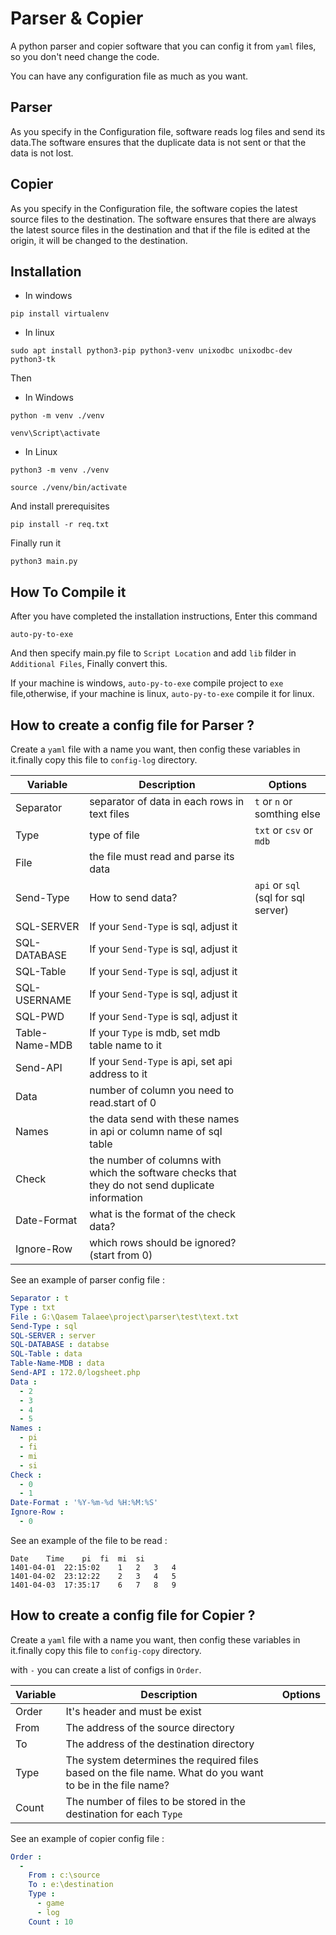 # Parser & Copier
A python parser and copier software that you can config it from `yaml` files, so you don't need change the code.

You can have any configuration file as much as you want.

## Parser
As you specify in the Configuration file, software reads log files and send its data.The software ensures that the duplicate data is not sent or that the data is not lost.

## Copier
As you specify in the Configuration file, the software copies the latest source files to the destination. The software ensures that there are always the latest source files in the destination and that if the file is edited at the origin, it will be changed to the destination.

## Installation
- In windows

```
pip install virtualenv
```

- In linux

```
sudo apt install python3-pip python3-venv unixodbc unixodbc-dev python3-tk
```

Then

- In Windows

```
python -m venv ./venv
```

```
venv\Script\activate
```

- In Linux

```
python3 -m venv ./venv
```

```
source ./venv/bin/activate
```

And install prerequisites

```
pip install -r req.txt
```

Finally run it

```
python3 main.py
```
## How To Compile it
After you have completed the installation instructions, Enter this command
```
auto-py-to-exe
```

And then specify main.py file to `Script Location` and add `lib` filder in `Additional Files`, Finally convert this.

If your machine is windows, `auto-py-to-exe` compile project to `exe` file,otherwise, if your machine is linux, `auto-py-to-exe` compile it for linux.

## How to create a config file for Parser ?
Create a `yaml` file with a name you want, then config these variables in it.finally copy this file to `config-log` directory.
<table>
    <thead>
        <tr>
            <th>Variable</th>
            <th>Description</th>
            <th>Options</th>
        </tr>
    </thead>
    <tbody>
        <tr>
            <td>Separator</td>
            <td>separator of data in each rows in text files</td>
            <td><code>t</code> or <code>n</code> or somthing else</td>
        </tr>
        <tr>
            <td>Type</td>
            <td>type of file</td>
            <td><code>txt</code> or <code>csv</code> or <code>mdb</code></td>
        </tr>
        <tr>
            <td>File</td>
            <td>the file must read and parse its data</td>
            <td></td>
        </tr>
        <tr>
            <td>Send-Type</td>
            <td>How to send data?</td>
            <td><code>api</code> or <code>sql</code> (sql for sql server)</td>
        </tr>
        <tr>
            <td>SQL-SERVER</td>
            <td>If your <code>Send-Type</code> is sql, adjust it</td>
            <td></td>
        </tr>
        <tr>
            <td>SQL-DATABASE</td>
            <td>If your <code>Send-Type</code> is sql, adjust it</td>
            <td></td>
        </tr>
        <tr>
            <td>SQL-Table</td>
            <td>If your <code>Send-Type</code> is sql, adjust it</td>
            <td></td>
        </tr>
        <tr>
            <td>SQL-USERNAME</td>
            <td>If your <code>Send-Type</code> is sql, adjust it</td>
            <td></td>
        </tr>
        <tr>
            <td>SQL-PWD</td>
            <td>If your <code>Send-Type</code> is sql, adjust it</td>
            <td></td>
        </tr>
        <tr>
            <td>Table-Name-MDB</td>
            <td>If your <code>Type</code> is mdb, set mdb table name to it</td>
            <td></td>
        </tr>
        <tr>
            <td>Send-API</td>
            <td>If your <code>Send-Type</code> is api, set api address to it</td>
            <td></td>
        </tr>
        <tr>
            <td>Data</td>
            <td>number of column you need to read.start of 0</td>
            <td></td>
        </tr>
        <tr>
            <td>Names</td>
            <td>the data send with these names in api or column name of sql table</td>
            <td></td>
        </tr>
        <tr>
            <td>Check</td>
            <td>the number of columns with which the software checks that they do not send duplicate information</td>
            <td></td>
        </tr>
        <tr>
            <td>Date-Format</td>
            <td>what is the format of the check data?</td>
            <td></td>
        </tr>
        <tr>
            <td>Ignore-Row</td>
            <td>which rows should be ignored? (start from 0)</td>
            <td></td>
        </tr>
    </tbody>
  </table>

See an example of parser config file :

```yaml
Separator : t
Type : txt
File : G:\Qasem Talaee\project\parser\test\text.txt
Send-Type : sql
SQL-SERVER : server
SQL-DATABASE : databse
SQL-Table : data
Table-Name-MDB : data
Send-API : 172.0/logsheet.php
Data :
  - 2
  - 3
  - 4
  - 5
Names :
  - pi
  - fi
  - mi
  - si
Check :
  - 0
  - 1
Date-Format : '%Y-%m-%d %H:%M:%S'
Ignore-Row :
  - 0
```

See an example of the file to be read :

```text
Date	Time	pi	fi	mi	si
1401-04-01	22:15:02	1	2	3	4
1401-04-02	23:12:22	2	3	4	5
1401-04-03	17:35:17	6	7	8	9
```

## How to create a config file for Copier ?
Create a `yaml` file with a name you want, then config these variables in it.finally copy this file to `config-copy` directory.

with `-` you can create a list of configs in `Order`.
<table>
    <thead>
        <tr>
            <th>Variable</th>
            <th>Description</th>
            <th>Options</th>
        </tr>
    </thead>
    <tbody>
        <tr>
            <td>Order</td>
            <td>It's header and must be exist</td>
            <td></td>
        </tr>
        <tr>
            <td>From</td>
            <td>The address of the source directory</td>
            <td></td>
        </tr>
        <tr>
            <td>To</td>
            <td>The address of the destination directory</td>
            <td></td>
        </tr>
        <tr>
            <td>Type</td>
            <td>The system determines the required files based on the file name. What do you want to be in the file name?</td>
            <td></td>
        </tr>
        <tr>
            <td>Count</td>
            <td>The number of files to be stored in the destination for each <code>Type</code></td>
            <td></td>
        </tr>
    </tbody>
  </table>

See an example of copier config file :

```yaml
Order :
  - 
    From : c:\source
    To : e:\destination
    Type :
      - game
      - log
    Count : 10
```